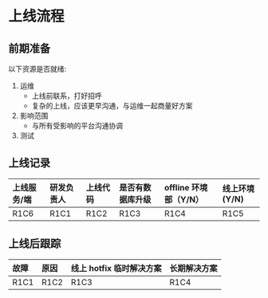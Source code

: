 # 上线流程

## 前期准备

以下资源是否就绪:

1. 运维
    - 上线前联系，打好招呼
    - 复杂的上线，应该更早沟通，与运维一起商量好方案
1. 影响范围
    - 与所有受影响的平台沟通协调
1. 测试

## 上线记录

| 上线服务/端 | 研发负责人 | 上线代码 | 是否有数据库升级 | offline 环境部（Y/N） | 线上环境(Y/N) |
| :---------- | :--------- | :------- | :--------------- | :-------------------- | :------------ |
| R1C6        | R1C1       | R1C2     | R1C3             | R1C4                  | R1C5          |

## 上线后跟踪

| 故障 | 原因 | 线上 hotfix 临时解决方案 | 长期解决方案 |
| :--- | :--- | :----------------------- | :----------- |
| R1C1 | R1C2 | R1C3                     | R1C4         |
